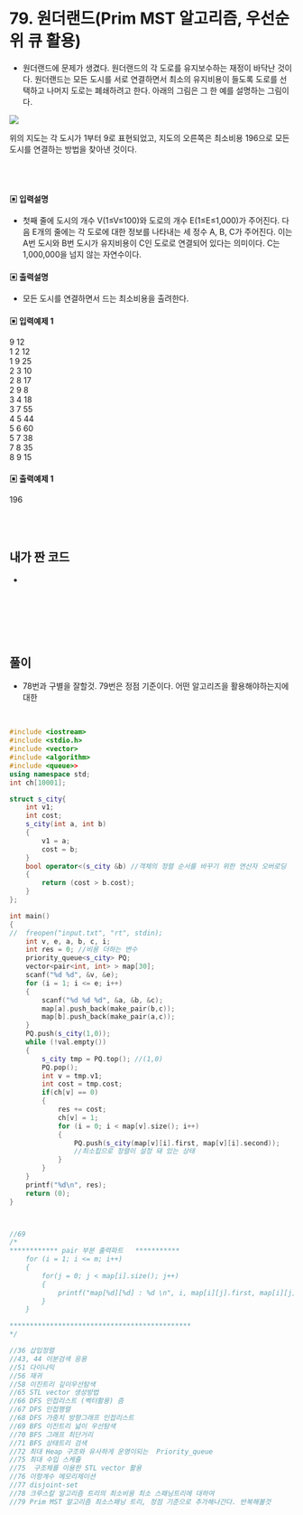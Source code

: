 # 79. 원더랜드(Prim MST 알고리즘, 우선순위 큐 활용)

- 원더랜드에 문제가 생겼다. 원더랜드의 각 도로를 유지보수하는 재정이 바닥난 것이다.
  원더랜드는 모든 도시를 서로 연결하면서 최소의 유지비용이 들도록 도로를 선택하고 나머지 도로는 폐쇄하려고 한다.
  아래의 그림은 그 한 예를 설명하는 그림이다.

![](https://github.com/MinsoftK/c-Algorithm_Q/blob/master/img/78.png?raw=true)

위의 지도는 각 도시가 1부터 9로 표현되었고, 지도의 오른쪽은 최소비용 196으로 모든 도시를 연결하는 방법을 찾아낸 것이다.

<br/>
<br/>

#### ▣ 입력설명

- 첫째 줄에 도시의 개수 V(1≤V≤100)와 도로의 개수 E(1≤E≤1,000)가 주어진다. 다음 E개의 줄에는 각 도로에 대한 정보를 나타내는 세 정수 A, B, C가 주어진다. 이는 A번 도시와 B번 도시가 유지비용이 C인 도로로 연결되어 있다는 의미이다. C는 1,000,000을 넘지 않는 자연수이다.

#### ▣ 출력설명

- 모든 도시를 연결하면서 드는 최소비용을 출려한다.

#### ▣ 입력예제 1

9 12  
1 2 12  
1 9 25  
2 3 10  
2 8 17  
2 9 8  
3 4 18  
3 7 55  
4 5 44  
5 6 60  
5 7 38  
7 8 35  
8 9 15

#### ▣ 출력예제 1

196

<br/>
<br/>

## 내가 짠 코드

-

<br/>

```c++


```

<br><br>

## 풀이

- 78번과 구별을 잘할것. 79번은 정점 기준이다. 어떤 알고리즈을 활용해야하는지에 대한

<br/>

```c++
#include <iostream>
#include <stdio.h>
#include <vector>
#include <algorithm>
#include <queue>>
using namespace std;
int ch[10001];

struct s_city{
	int v1;
	int cost;
	s_city(int a, int b)
	{
		v1 = a;
		cost = b;
	}
	bool operator<(s_city &b) //객체의 정렬 순서를 바꾸기 위한 연산자 오버로딩
	{
		return (cost > b.cost);
	}
};

int main()
{
//	freopen("input.txt", "rt", stdin);
	int v, e, a, b, c, i;
	int res = 0; //비용 더하는 변수
	priority_queue<s_city> PQ;
	vector<pair<int, int> > map[30];
	scanf("%d %d", &v, &e);
	for (i = 1; i <= e; i++)
	{
		scanf("%d %d %d", &a, &b, &c);
		map[a].push_back(make_pair(b,c));
		map[b].push_back(make_pair(a,c));
	}
	PQ.push(s_city(1,0));
	while (!val.empty())
	{
		s_city tmp = PQ.top(); //(1,0)
		PQ.pop();
		int v = tmp.v1;
		int cost = tmp.cost;
		if(ch[v] == 0)
		{
			res += cost;
			ch[v] = 1;
			for (i = 0; i < map[v].size(); i++)
			{
				PQ.push(s_city(map[v][i].first, map[v][i].second));
				//최소힙으로 정렬이 설정 돼 있는 상태
			}
		}
	}
	printf("%d\n", res);
	return (0);
}



//69
/*
************ pair 부분 출력파트   ***********
 	for (i = 1; i <= m; i++)
	{
		for(j = 0; j < map[i].size(); j++)
		{
			printf("map[%d][%d] : %d \n", i, map[i][j].first, map[i][j].second);
		}
	}

*********************************************
*/

//36 삽입정렬
//43, 44 이분검색 응용
//51 다이나믹
//56 재귀
//58 이진트리 깊이우선탐색
//65 STL vector 생성방법
//66 DFS 인접리스트 (벡터활용) 즘
//67 DFS 인접행렬
//68 DFS 가중치 방향그래프 인접리스트
//69 BFS 이진트리 넓이 우선탐색
//70 BFS 그래프 최단거리
//71 BFS 상태트리 검색
//72 최대 Heap 구조와 유사하게 운영이되는  Priority_queue
//75 최대 수입 스케쥴
//75  구조체를 이용한 STL vector 활용
//76 이항계수 메모리제이션
//77 disjoint-set
//78 크루스칼 알고리즘 트리의 최소비용 최소 스패닝트리에 대하여
//79 Prim MST 알고리즘 최소스패닝 트리, 정점 기준으로 추가해나간다. 반복해볼것

```
